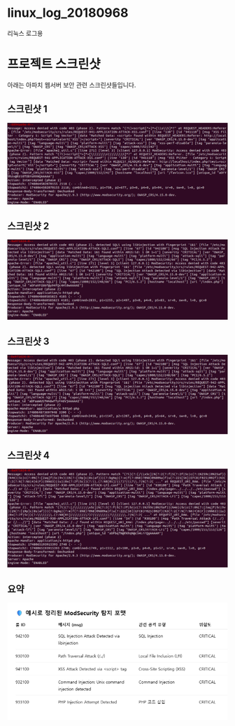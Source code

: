 # linux_log_20180968
리눅스 로그용


# 프로젝트 스크린샷

아래는 아파치 웹서버 보안 관련 스크린샷들입니다.

## 스크린샷 1
![스크린샷 1](./스크린샷/아파치웹서버보안/1.png)

## 스크린샷 2
![스크린샷 2](./스크린샷/아파치웹서버보안/2.png)

## 스크린샷 3
![스크린샷 3](./스크린샷/아파치웹서버보안/3.png)

## 스크린샷 4
![스크린샷 4](./스크린샷/아파치웹서버보안/4.png)

## 요약
![요약](./스크린샷/아파치웹서버보안/요약.png)
